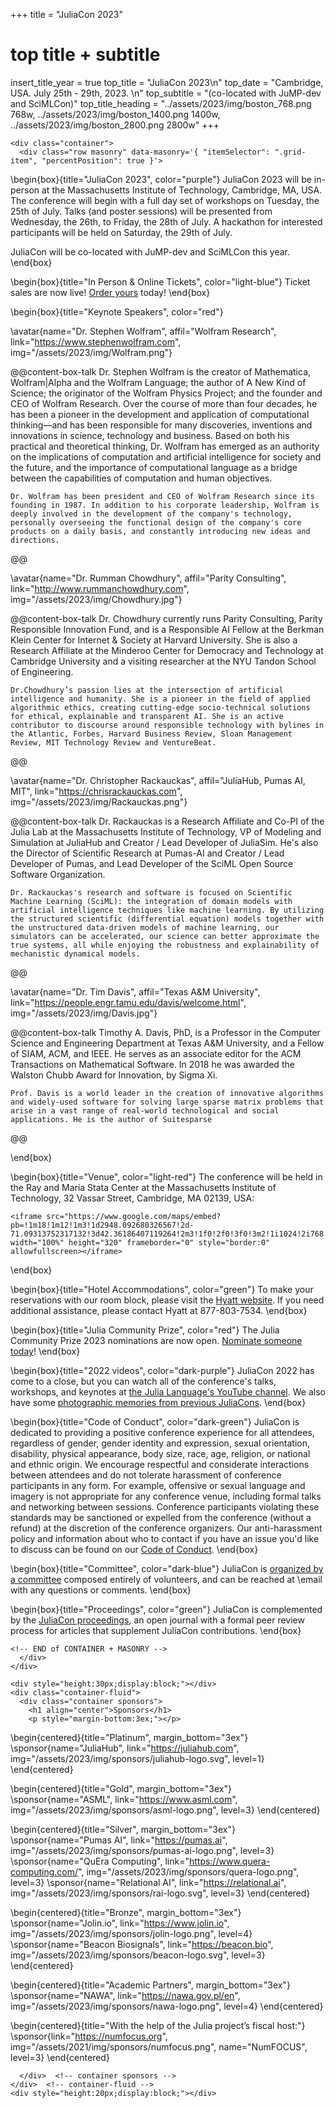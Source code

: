 +++
title = "JuliaCon 2023"

# top title + subtitle
insert_title_year = true
top_title = "JuliaCon 2023\n"
top_date = "Cambridge, USA. July 25th - 29th, 2023. \n"
top_subtitle = "(co-located with JuMP-dev and SciMLCon)"
top_title_heading = "../assets/2023/img/boston_768.png 768w, ../assets/2023/img/boston_1400.png 1400w, ../assets/2023/img/boston_2800.png 2800w"
+++

~~~
<div class="container">
  <div class="row masonry" data-masonry='{ "itemSelector": ".grid-item", "percentPosition": true }'>
~~~

\begin{box}{title="JuliaCon 2023", color="purple"}
JuliaCon 2023 will be in-person at the Massachusetts Institute of Technology, Cambridge, MA, USA. The conference will begin with a full day set of workshops on Tuesday, the 25th of July. Talks (and poster sessions) will be presented from Wednesday, the 26th, to Friday, the 28th of July. A hackathon for interested participants will be held on Saturday, the 29th of July.

JuliaCon will be co-located with JuMP-dev and SciMLCon this year.
\end{box}

\begin{box}{title="In Person & Online Tickets", color="light-blue"}
  Ticket sales are now live! [Order yours](/2023/tickets/) today!
\end{box}

\begin{box}{title="Keynote Speakers", color="red"}

  \avatar{name="Dr. Stephen Wolfram", affil="Wolfram Research", link="https://www.stephenwolfram.com", img="/assets/2023/img/Wolfram.png"}

  @@content-box-talk
    Dr. Stephen Wolfram is the creator of Mathematica, Wolfram|Alpha and the Wolfram Language; the author of A New Kind of Science; the originator of the Wolfram Physics Project; and the founder and CEO of Wolfram Research. Over the course of more than four decades, he has been a pioneer in the development and application of computational thinking—and has been responsible for many discoveries, inventions and innovations in science, technology and business.  Based on both his practical and theoretical thinking, Dr. Wolfram has emerged as an authority on the implications of computation and artificial intelligence for society and the future, and the importance of computational language as a bridge between the capabilities of computation and human objectives.

    Dr. Wolfram has been president and CEO of Wolfram Research since its founding in 1987. In addition to his corporate leadership, Wolfram is deeply involved in the development of the company's technology, personally overseeing the functional design of the company's core products on a daily basis, and constantly introducing new ideas and directions.
  @@

  \avatar{name="Dr. Rumman Chowdhury", affil="Parity Consulting", link="http://www.rummanchowdhury.com", img="/assets/2023/img/Chowdhury.jpg"}

  @@content-box-talk
    Dr. Chowdhury currently runs Parity Consulting, Parity Responsible Innovation Fund, and is a Responsible AI Fellow at the Berkman Klein Center for Internet & Society at Harvard University. She is also a Research Affiliate at the Minderoo Center for Democracy and Technology at Cambridge University and a visiting researcher at the NYU Tandon School of Engineering.

    Dr.Chowdhury’s passion lies at the intersection of artificial intelligence and humanity. She is a pioneer in the field of applied algorithmic ethics, creating cutting-edge socio-technical solutions for ethical, explainable and transparent AI. She is an active contributor to discourse around responsible technology with bylines in the Atlantic, Forbes, Harvard Business Review, Sloan Management Review, MIT Technology Review and VentureBeat.
  @@

  \avatar{name="Dr. Christopher Rackauckas", affil="JuliaHub, Pumas AI, MIT", link="https://chrisrackauckas.com", img="/assets/2023/img/Rackauckas.png"}

  @@content-box-talk
    Dr. Rackauckas is a Research Affiliate and Co-PI of the Julia Lab at the Massachusetts Institute of Technology, VP of Modeling and Simulation at JuliaHub and Creator / Lead Developer of JuliaSim. He's also the Director of Scientific Research at Pumas-AI and Creator / Lead Developer of Pumas, and Lead Developer of the SciML Open Source Software Organization.

    Dr. Rackauckas's research and software is focused on Scientific Machine Learning (SciML): the integration of domain models with artificial intelligence techniques like machine learning. By utilizing the structured scientific (differential equation) models together with the unstructured data-driven models of machine learning, our simulators can be accelerated, our science can better approximate the true systems, all while enjoying the robustness and explainability of mechanistic dynamical models.
  @@

  \avatar{name="Dr. Tim Davis", affil="Texas A&M University", link="https://people.engr.tamu.edu/davis/welcome.html", img="/assets/2023/img/Davis.jpg"}

  @@content-box-talk
    Timothy A. Davis, PhD, is a Professor in the Computer Science and Engineering Department at Texas A&M University, and a Fellow of SIAM, ACM, and IEEE.  He serves as an associate editor for the ACM Transactions on Mathematical Software.  In 2018 he was awarded the Walston Chubb Award for Innovation, by Sigma Xi.

    Prof. Davis is a world leader in the creation of innovative algorithms and widely-used software for solving large sparse matrix problems that arise in a vast range of real-world technological and social applications. He is the author of Suitesparse
  @@

\end{box}

\begin{box}{title="Venue", color="light-red"}
  The conference will be held in the Ray and Maria Stata Center at the Massachusetts Institute of Technology, 32 Vassar Street, Cambridge, MA 02139, USA:

  ~~~
  <iframe src="https://www.google.com/maps/embed?pb=!1m18!1m12!1m3!1d2948.092680326567!2d-71.09313752317132!3d42.36186407119264!2m3!1f0!2f0!3f0!3m2!1i1024!2i768!4f13.1!3m3!1m2!1s0x89e370a95cb1e19b%3A0xa9dc1ab3c8bedd1e!2sRay%20and%20Maria%20Stata%20Center!5e0!3m2!1sen!2sus!4v1683675736967!5m2!1sen!2sus" width="100%" height="320" frameborder="0" style="border:0" allowfullscreen></iframe>
  ~~~
\end{box}

\begin{box}{title="Hotel Accommodations", color="green"}
  To make your reservations with our room block, please visit the [Hyatt website](https://www.hyatt.com/en-US/group-booking/BOSRC/G-NUMF).
  If you need additional assistance, please contact Hyatt at 877-803-7534.
\end{box}

\begin{box}{title="Julia Community Prize", color="red"}
  The Julia Community Prize 2023 nominations are now open. [Nominate someone today](https://forms.gle/4oUEh3H5BRJo45nn7)!
\end{box}

\begin{box}{title="2022 videos", color="dark-purple"}
  JuliaCon 2022 has come to a close, but you can watch all of the conference's talks, workshops, and keynotes at [the Julia Language's YouTube channel](https://www.youtube.com/playlist?list=PLP8iPy9hna6TRg6qJaBLJ-FRMi9Cp7gSX). We also have some [photographic memories from previous JuliaCons](memories/).
\end{box}

\begin{box}{title="Code of Conduct", color="dark-green"}
  JuliaCon is dedicated to providing a positive conference experience for all attendees, regardless of gender, gender identity and expression, sexual orientation, disability, physical appearance, body size, race, age, religion, or national and ethnic origin.
  We encourage respectful and considerate interactions between attendees and do not tolerate harassment of conference participants in any form.
  For example, offensive or sexual language and imagery is not appropriate for any conference venue, including formal talks and networking between sessions.
  Conference  participants violating these standards may be sanctioned or expelled from the conference (without a refund) at the discretion of the conference organizers.
  Our anti-harassment policy and information about who to contact if you have an issue you'd like to discuss can be found on our [Code of Conduct](/2022/coc/).
\end{box}

\begin{box}{title="Committee", color="dark-blue"}
  JuliaCon is [organized by a committee](/2023/committee/) composed entirely of volunteers, and can be reached at \email with any questions or comments.
\end{box}

\begin{box}{title="Proceedings", color="green"}
  JuliaCon is complemented by the [JuliaCon proceedings](https://proceedings.juliacon.org), an open journal with a formal peer review process for articles that supplement JuliaCon contributions.
\end{box}


~~~
<!-- END of CONTAINER + MASONRY -->
  </div>
</div>
~~~


~~~
<div style="height:30px;display:block;"></div>
<div class="container-fluid">
  <div class="container sponsors">
    <h1 align="center">Sponsors</h1>
    <p style="margin-bottom:3ex;"></p>
~~~

\begin{centered}{title="Platinum", margin_bottom="3ex"}
  \sponsor{name="JuliaHub", link="https://juliahub.com", img="/assets/2023/img/sponsors/juliahub-logo.svg", level=1}
\end{centered}

\begin{centered}{title="Gold", margin_bottom="3ex"}
  \sponsor{name="ASML", link="https://www.asml.com", img="/assets/2023/img/sponsors/asml-logo.png", level=3}
\end{centered}

\begin{centered}{title="Silver", margin_bottom="3ex"}
  \sponsor{name="Pumas AI", link="https://pumas.ai", img="/assets/2023/img/sponsors/pumas-ai-logo.png", level=3}
  \sponsor{name="QuEra Computing", link="https://www.quera-computing.com/", img="/assets/2023/img/sponsors/quera-logo.png", level=3}
  \sponsor{name="Relational AI", link="https://relational.ai", img="/assets/2023/img/sponsors/rai-logo.svg", level=3}
\end{centered}

\begin{centered}{title="Bronze", margin_bottom="3ex"}
  \sponsor{name="Jolin.io", link="https://www.jolin.io", img="/assets/2023/img/sponsors/jolin-logo.png", level=4}
  \sponsor{name="Beacon Biosignals", link="https://beacon.bio", img="/assets/2023/img/sponsors/beacon-logo.svg", level=3}
\end{centered}

\begin{centered}{title="Academic Partners", margin_bottom="3ex"}
  \sponsor{name="NAWA", link="https://nawa.gov.pl/en", img="/assets/2023/img/sponsors/nawa-logo.png", level=4}
\end{centered}

\begin{centered}{title="With the help of the Julia project’s fiscal host:"}
  \sponsor{link="https://numfocus.org", img="/assets/2021/img/sponsors/numfocus.png", name="NumFOCUS", level=3}
\end{centered}

~~~
  </div>  <!-- container sponsors -->
</div>  <!-- container-fluid -->
<div style="height:20px;display:block;"></div>
~~~
